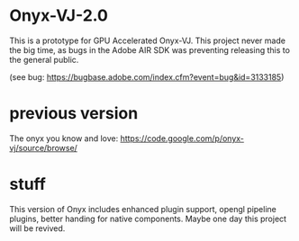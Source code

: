 # Onyx-VJ-2.0

This is a prototype for GPU Accelerated Onyx-VJ.  This project never made the big time, as bugs in the Adobe AIR SDK was preventing releasing this to the general public.

(see bug: https://bugbase.adobe.com/index.cfm?event=bug&id=3133185)

# previous version

The onyx you know and love: https://code.google.com/p/onyx-vj/source/browse/

# stuff

This version of Onyx includes enhanced plugin support, opengl pipeline plugins, better handing for native components.  Maybe one day this project will be revived.
